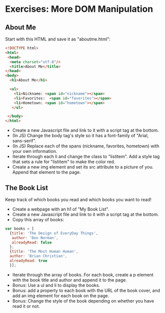 # Exercises: More DOM Manipulation

## About Me

Start with this HTML and save it as "aboutme.html":
```html
<!DOCTYPE html>
<html>
 <head>
  <meta charset="utf-8"/>
  <title>About Me</title>
</head>
<body>
  <h1>About Me</h1>

  <ul>
    <li>Nickname: <span id="nickname"></span>
    <li>Favorites:  <span id="favorites"></span>
    <li>Hometown: <span id="hometown"></span>
   </ul>

 </body>
</html>
```

- Create a new Javascript file and link to it with a script tag at the bottom.
- (In JS) Change the body tag's style so it has a font-family of "Arial, sans-serif".
- (In JS) Replace each of the spans (nickname, favorites, hometown) with your own information.
- Iterate through each li and change the class to "listitem". Add a style tag that sets a rule for "listitem" to make the color red.
- Create a new img element and set its src attribute to a picture of you. Append that element to the page.

## The Book List

Keep track of which books you read and which books you want to read!

- Create a webpage with an h1 of "My Book List".
- Create a new Javascript file and link to it with a script tag at the bottom.
- Copy this array of books:
```javascript
var books = [
  {title: 'The Design of EveryDay Things',
   author: 'Don Norman',
   alreadyRead: false
  },
  {title: 'The Most Human Human',
  author: 'Brian Christian',
  alreadyRead: true
  }];
```
- Iterate through the array of books. For each book, create a p element with the book title and author and append it to the page.
- Bonus: Use a ul and li to display the books.
- Bonus: add a property to each book with the URL of the book cover, and add an img element for each book on the page.
- Bonus: Change the style of the book depending on whether you have read it or not.
